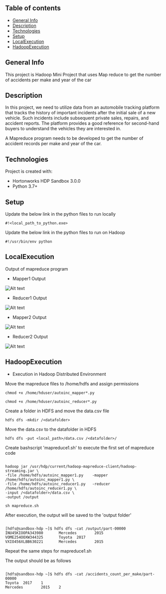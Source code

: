 ## Table of contents
* [General Info](#general-info)
* [Description](#description)
* [Technologies](#technologies)
* [Setup](#setup)
* [LocalExecution](#localexecution)
* [HadoopExecution](#hadoopexecutio)

## General Info
This project is Hadoop Mini Project that uses Map reduce to get the number of accidents per make and year of the car

## Description
In this project, we need to utilize data from an automobile tracking platform that tracks the history of important incidents after the initial sale of a new vehicle. Such incidents include subsequent private sales, repairs, and accident reports. The platform provides a good reference for second-hand buyers to understand the vehicles they are interested in.

A Mapreduce program needs to be developed to get the number of accident records per make and year of the car.


## Technologies
Project is created with:
* Hortonworks HDP Sandbox 3.0.0
* Python 3.7+


## Setup

Update the below link in the python files to run locally  

```
#!<local_path_to_python.exe>

```
Update the below link in the python files to run on Hadoop

```
#!/usr/bin/env python

```

## LocalExecution

Output of mapreduce program

* Mapper1 Output

![Alt text](/screenshot/mapper1output.PNG?raw=true "Mapper1Output")

* Reducer1 Output

![Alt text](/screenshot/reducer1output.PNG?raw=true "Reducer1Output")

* Mapper2 Output

![Alt text](/screenshot/mapper2output.PNG?raw=true "Mapper2Output")

* Reducer2 Output

![Alt text](/screenshot/reducer2output.PNG?raw=true "Reducer21Output")

## HadoopExecution

* Execution in Hadoop Distributed Environment

Move the mapreduce files to /home/hdfs and assign permissions

```
chmod +x /home/hduser/autoinc_mapper*.py

chmod +x /home/hduser/autoinc_reducer*.py

```
Create a folder in HDFS and move the data.csv file

```
hdfs dfs -mkdir /<datafolder>

```
Move the data.csv to the datafolder in HDFS

```
hdfs dfs -put <local_path>/data.csv /<datafolder>/

```
Create bashscript 'mapreduce1.sh' to execute the first set of mapreduce code

```

hadoop jar /usr/hdp/current/hadoop-mapreduce-client/hadoop-streaming.jar \
-file /home/hdfs/autoinc_mapper1.py    -mapper /home/hdfs/autoinc_mapper1.py \
-file /home/hdfs/autoinc_reducer1.py   -reducer /home/hdfs/autoinc_reducer1.py \
-input /<datafolder>/data.csv \
-output /output

```

```
sh mapreduce.sh

```

After execution, the output will be saved to the 'output folder'

```

[hdfs@sandbox-hdp ~]$ hdfs dfs -cat /output/part-00000                                                                                                              
INU45KIOOPA343980       Mercedes        2015
VOME254OOXW344325       Toyota  2017                                                                                                                                
VXIO456XLBB630221       Mercedes        2015

```

Repeat the same steps for mapreduce1.sh

The output should be as follows

```

[hdfs@sandbox-hdp ~]$ hdfs dfs -cat /accidents_count_per_make/part-00000                                                                                                                                                
Toyota  2017    1                                                                                                                                                                                        
Mercedes        2015    2  

```

